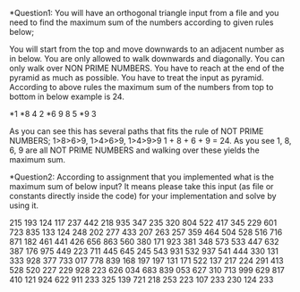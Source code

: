 *Question1: You will have an orthogonal triangle input from a file and you need to find the maximum sum of the numbers according to given rules below;

You will start from the top and move downwards to an adjacent number as in below. You are only allowed to walk downwards and diagonally. You can only walk over NON PRIME NUMBERS. You have to reach at the end of the pyramid as much as possible. You have to treat the input as pyramid. According to above rules the maximum sum of the numbers from top to bottom in below example is 24.

*1
*8 4 
2 *6 9 
8 5 *9 3

As you can see this has several paths that fits the rule of NOT PRIME NUMBERS; 1>8>6>9, 1>4>6>9, 1>4>9>9 1 + 8 + 6 + 9 = 24. As you see 1, 8, 6, 9 are all NOT PRIME NUMBERS and walking over these yields the maximum sum.

*Question2: According to assignment that you implemented what is the maximum sum of below input? It means please take this input (as file or constants directly inside the code) for your implementation and solve by using it.

215 
193 124 
117 237 442 
218 935 347 235 
320 804 522 417 345 
229 601 723 835 133 124 
248 202 277 433 207 263 257 
359 464 504 528 516 716 871 182 
461 441 426 656 863 560 380 171 923 
381 348 573 533 447 632 387 176 975 449 
223 711 445 645 245 543 931 532 937 541 444 
330 131 333 928 377 733 017 778 839 168 197 197 
131 171 522 137 217 224 291 413 528 520 227 229 928 
223 626 034 683 839 053 627 310 713 999 629 817 410 121 
924 622 911 233 325 139 721 218 253 223 107 233 230 124 233